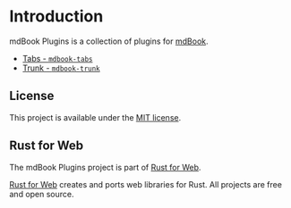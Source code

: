 # Introduction

mdBook Plugins is a collection of plugins for [mdBook](https://rust-lang.github.io/mdBook/).

- [Tabs - `mdbook-tabs`](./tabs.md)
- [Trunk - `mdbook-trunk`](./trunk.md)

## License

This project is available under the [MIT license](https://github.com/RustForWeb/mdbook-plugins/blob/main/LICENSE.md).

## Rust for Web

The mdBook Plugins project is part of [Rust for Web](https://github.com/RustForWeb).

[Rust for Web](https://github.com/RustForWeb) creates and ports web libraries for Rust. All projects are free and open source.
